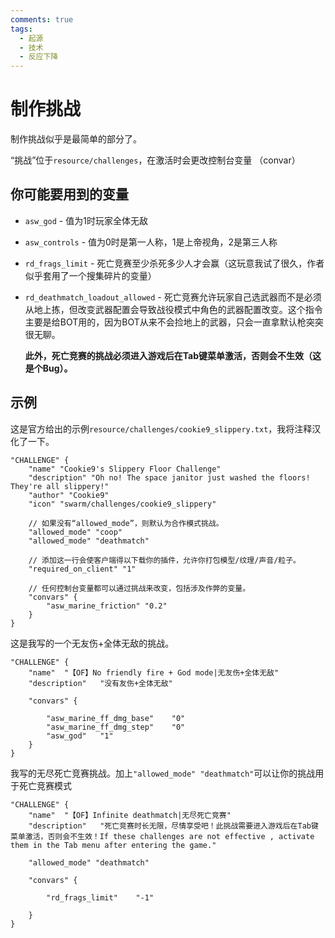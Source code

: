 ```yaml
---
comments: true
tags:
  - 起源
  - 技术
  - 反应下降
---
```


# 制作挑战

制作挑战似乎是最简单的部分了。

“挑战”位于`resource/challenges`，在激活时会更改控制台变量 （convar）

## 你可能要用到的变量

* `asw_god` - 值为1时玩家全体无敌

* `asw_controls` - 值为0时是第一人称，1是上帝视角，2是第三人称

* `rd_frags_limit` - 死亡竞赛至少杀死多少人才会赢（这玩意我试了很久，作者似乎套用了一个搜集碎片的变量）

* `rd_deathmatch_loadout_allowed` - 死亡竞赛允许玩家自己选武器而不是必须从地上拣，但改变武器配置会导致战役模式中角色的武器配置改变。这个指令主要是给BOT用的，因为BOT从来不会捡地上的武器，只会一直拿默认枪突突很无聊。

  **此外，死亡竞赛的挑战必须进入游戏后在Tab键菜单激活，否则会不生效（这是个Bug）。**

## 示例

这是官方给出的示例`resource/challenges/cookie9_slippery.txt`，我将注释汉化了一下。

```vdf
"CHALLENGE" {
	"name" "Cookie9's Slippery Floor Challenge"
	"description" "Oh no! The space janitor just washed the floors! They're all slippery!"
	"author" "Cookie9"
	"icon" "swarm/challenges/cookie9_slippery"

	// 如果没有“allowed_mode”，则默认为合作模式挑战。
	"allowed_mode" "coop"
	"allowed_mode" "deathmatch"

	// 添加这一行会使客户端得以下载你的插件，允许你打包模型/纹理/声音/粒子。 
	"required_on_client" "1"

	// 任何控制台变量都可以通过挑战来改变，包括涉及作弊的变量。
	"convars" {
		"asw_marine_friction" "0.2"
	}
}
```

这是我写的一个无友伤+全体无敌的挑战。

```vdf
"CHALLENGE" {
	"name"	"【OF】No friendly fire + God mode|无友伤+全体无敌"
	"description"	"没有友伤+全体无敌"

	"convars" {
		
		"asw_marine_ff_dmg_base" 	"0"
		"asw_marine_ff_dmg_step" 	"0"
		"asw_god" 	"1"	
	}
}
```

我写的无尽死亡竞赛挑战。加上`"allowed_mode" "deathmatch"`可以让你的挑战用于死亡竞赛模式

```vdf
"CHALLENGE" {
	"name"	"【OF】Infinite deathmatch|无尽死亡竞赛"
	"description"	"死亡竞赛时长无限，尽情享受吧！此挑战需要进入游戏后在Tab键菜单激活，否则会不生效！If these challenges are not effective , activate them in the Tab menu after entering the game."
	
	"allowed_mode" "deathmatch"

	"convars" {
	
		"rd_frags_limit" 	"-1"
		
	}
}
```
